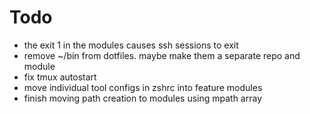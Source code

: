 # Todo

- the exit 1 in the modules causes ssh sessions to exit
- remove ~/bin from dotfiles.  maybe make them a separate repo and module
- fix tmux autostart
- move individual tool configs in zshrc into feature modules
- finish moving path creation to modules using mpath array

